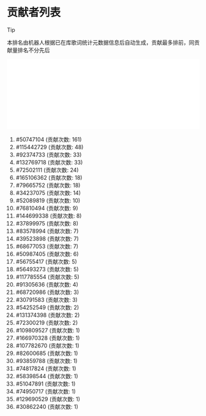 # 贡献者列表

> [!TIP]
> 本排名由机器人根据已在库歌词统计元数据信息后自动生成，贡献最多排前，同贡献量排名不分先后

![贡献者头像画廊](./CONTRIBUTORS.svg)

1. #50747104 (贡献次数: 161)
2. #115442729 (贡献次数: 48)
3. #92374733 (贡献次数: 33)
4. #132769718 (贡献次数: 33)
5. #72502111 (贡献次数: 24)
6. #165106362 (贡献次数: 18)
7. #79665752 (贡献次数: 18)
8. #34237075 (贡献次数: 14)
9. #52089819 (贡献次数: 10)
10. #76810494 (贡献次数: 9)
11. #144699338 (贡献次数: 8)
12. #37899975 (贡献次数: 8)
13. #83578994 (贡献次数: 7)
14. #39523898 (贡献次数: 7)
15. #68677053 (贡献次数: 7)
16. #50987405 (贡献次数: 6)
17. #56755417 (贡献次数: 5)
18. #56493273 (贡献次数: 5)
19. #117785554 (贡献次数: 5)
20. #91305636 (贡献次数: 4)
21. #68720986 (贡献次数: 3)
22. #30791583 (贡献次数: 3)
23. #54252549 (贡献次数: 2)
24. #131374398 (贡献次数: 2)
25. #72300219 (贡献次数: 2)
26. #109809527 (贡献次数: 1)
27. #166970328 (贡献次数: 1)
28. #107782670 (贡献次数: 1)
29. #82600685 (贡献次数: 1)
30. #93859788 (贡献次数: 1)
31. #74817824 (贡献次数: 1)
32. #58398544 (贡献次数: 1)
33. #51047891 (贡献次数: 1)
34. #74950717 (贡献次数: 1)
35. #129690529 (贡献次数: 1)
36. #30862240 (贡献次数: 1)
